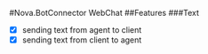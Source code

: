 #Nova.BotConnector WebChat
##Features
###Text
- [x] sending text from agent to client
- [x] sending text from client to agent